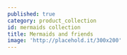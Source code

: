 ```yaml
---
published: true
category: product_collection
id: mermaids collection
title: Mermaids and friends
image: 'http://placehold.it/300x200'
---
```


